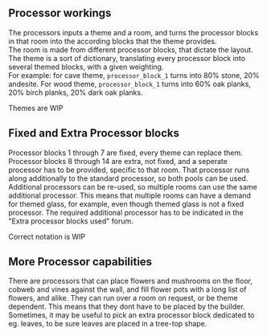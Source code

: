 ## Processor workings
The processors inputs a theme and a room, and turns the processor blocks in that room into the according blocks that the theme provides.  
The room is made from different processor blocks, that dictate the layout.  
The theme is a sort of dictionary, translating every processor block into several themed blocks, with a given weighting.  
For example: for cave theme, `processor_block_1` turns into 80% stone, 20% andesite. For wood theme, `processor_block_1` turns into 60% oak planks, 20% birch planks, 20% dark oak planks.

Themes are WIP


## Fixed and Extra Processor blocks
Processor blocks 1 through 7 are fixed, every theme can replace them.  
Processor blocks 8 through 14 are extra, not fixed, and a seperate processor has to be provided, specific to that room. That processor runs along additionally to the standard processor, so both pools can be used.  
Additional processors can be re-used, so multiple rooms can use the same additional processor. This means that multiple rooms can have a demand for themed glass, for example, even though themed glass is not a fixed processor. The required additional processor has to be indicated in the "Extra processor blocks used" forum.

Correct notation is WIP


## More Processor capabilities
There are processors that can place flowers and mushrooms on the floor, cobweb and vines against the wall, and fill flower pots with a long list of flowers, and alike. They can run over a room on request, or be theme dependent. This means that they dont have to be placed by the builder.  
Sometimes, it may be useful to pick an extra processor block dedicated to eg. leaves, to be sure leaves are placed in a tree-top shape.  
